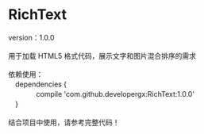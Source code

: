 # RichText
version：1.0.0<br><br>
用于加载 HTML5 格式代码，展示文字和图片混合排序的需求<br><br>
依赖使用：<br>　dependencies { <br>　　　　compile 'com.github.developergx:RichText:1.0.0'<br>　}<br><br>
结合项目中使用，请参考完整代码！<br><br>

